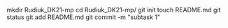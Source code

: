 mkdir Rudiuk_DK21-mp
cd Rudiuk_DK21-mp/
git init
touch README.md
git status
git add README.md
git commit -m "subtask 1"
